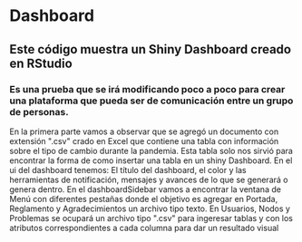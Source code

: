 # Dashboard
## Este código muestra un Shiny Dashboard creado en RStudio
### Es una prueba que se irá modificando poco a poco para crear una plataforma que pueda ser de comunicación entre un grupo de personas.
En la primera parte vamos a observar que se agregó un documento con extensión ".csv" crado en Excel que contiene una tabla con información sobre el tipo de cambio durante la pandemia. Esta tabla solo nos sirvió para encontrar la forma de como insertar una tabla en un shiny Dashboard.
En el ui del dashboard tenemos:
El título del dashboard, el color y las herramientas de notificación, mensajes y avances de lo que se generará o genera dentro.
En el dashboardSidebar vamos a encontrar la ventana de Menú con diferentes pestañas donde el objetivo es agregar en Portada, Reglamento y Agradecimientos un archivo tipo texto. En Usuarios, Nodos y Problemas se ocupará un archivo tipo ".csv" para ingeresar tablas y con los atributos correspondientes a cada columna para dar un resultado visual 
